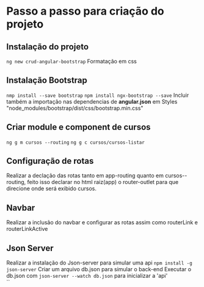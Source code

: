 # Passo a passo para criação do projeto

## Instalação do projeto
`ng new crud-angular-bootstrap`
Formatação em css

## Instalação Bootstrap
`nmp install --save bootstrap`
`npm install ngx-bootstrap --save`
Incluir também a importação nas dependencias de **angular.json** em Styles "node_modules/bootstrap/dist/css/bootstrap.min.css"

## Criar module e component de cursos
`ng g m cursos --routing`
`ng g c cursos/cursos-listar`

## Configuração de rotas
Realizar a declação das rotas tanto em app-routing quanto em cursos--routing, feito isso declarar no html raiz(app) o router-outlet para que direcione onde será exibido cursos.

## Navbar
Realizar a inclusão do navbar e configurar as rotas assim como routerLink e routerLinkActive

## Json Server
Realizar a instalação do Json-server para simular uma api
`npm install -g json-server`
Criar um arquivo db.json para simular o back-end
 Executar o db.json com `json-server --watch db.json` para inicializar a 'api'
``
``
``
``
``
``
``
``
``
``
``
``
``
``
``
``
``
